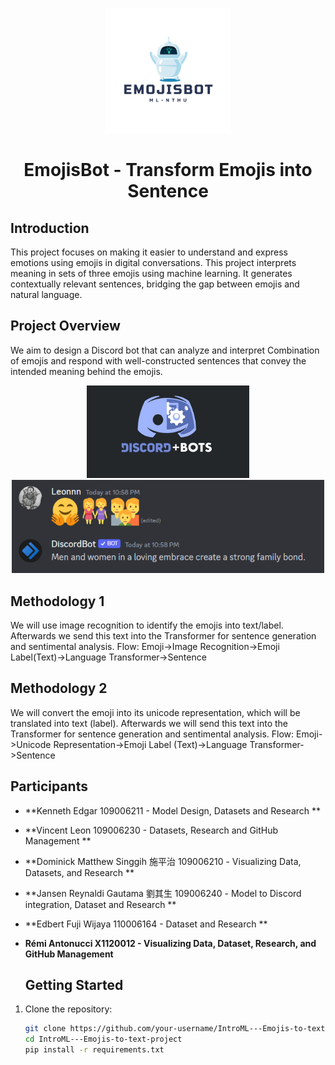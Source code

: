 
<p align="center">
  <img width="200px" src="Others/EMOjisBOT.png" />
  <h1 align="center" ><b>EmojisBot - Transform Emojis into Sentence </b></h1>
<!--   <p align="center">📖 Show your latest Medium article on your READMEs!</p> -->
</p>



## Introduction

This project focuses on making it easier to understand and express emotions using emojis in digital conversations. This project interprets meaning in sets of three emojis using machine learning. It generates contextually relevant sentences, bridging the gap between emojis and natural language.

## Project Overview

We aim to design a Discord bot that can analyze and interpret Combination of emojis and respond with well-constructed sentences that convey the intended meaning behind the emojis. 
<p align="center">
  <img width="260px" src="Others/Discordbot.jpg" />
  <img width="500px" src="Others/Discordbot1.png" />
<!--   <p align="center">📖 Show your latest Medium article on your READMEs!</p> -->
</p>

## Methodology 1

We will use image recognition to identify the emojis into text/label. Afterwards we send this text into the Transformer for sentence generation and sentimental analysis.
Flow: Emoji->Image Recognition->Emoji Label(Text)->Language Transformer->Sentence

## Methodology 2

We will convert the emoji into its unicode representation, which will be translated into text (label). Afterwards we will send this text into the Transformer for sentence generation and sentimental analysis.
Flow: Emoji->Unicode Representation->Emoji Label (Text)->Language Transformer->Sentence

## Participants

- **Kenneth Edgar 109006211 - Model Design, Datasets and Research **
- **Vincent Leon 109006230 - Datasets, Research and GitHub Management **
- **Dominick Matthew Singgih 施平治 109006210 - Visualizing Data, Datasets, and Research **
- **Jansen Reynaldi Gautama 劉其生 109006240 - Model to Discord integration, Dataset and Research **
- **Edbert Fuji Wijaya 110006164 - Dataset and Research **
- **Rémi Antonucci X1120012 - Visualizing Data, Dataset, Research, and GitHub Management**

  ## Getting Started

1. Clone the repository:

   ```bash
   git clone https://github.com/your-username/IntroML---Emojis-to-text-project.git
   cd IntroML---Emojis-to-text-project
   pip install -r requirements.txt
   
   
   

